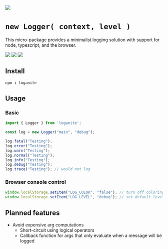 [![](https://img.shields.io/npm/v/loganite/latest?style=flat-square)](http://npmjs.com/package/loganite)

# `new Logger( context, level )`
This micro-package provides a minimalist logging solution with support for node, typescript, and the browser.

[![](https://img.shields.io/github/issues-raw/mjbrisebois/loganite?style=flat-square)](https://github.com/mjbrisebois/loganite/issues)
[![](https://img.shields.io/github/issues-closed-raw/mjbrisebois/loganite?style=flat-square)](https://github.com/mjbrisebois/loganite/issues?q=is%3Aissue+is%3Aclosed)
[![](https://img.shields.io/github/issues-pr-raw/mjbrisebois/loganite?style=flat-square)](https://github.com/mjbrisebois/loganite/pulls)


## Install

```bash
npm i loganite
```

## Usage

### Basic
```javascript
import { Logger } from 'loganite';

const log = new Logger("main", "debug");

log.fatal("Testing");
log.error("Testing");
log.warn("Testing");
log.normal("Testing");
log.info("Testing");
log.debug("Testing");
log.trace("Testing"); // would not log
```

### Browser console control

```javascript
window.localStorage.setItem("LOG_COLOR", "false"); // turn off coloring
window.localStorage.setItem("LOG_LEVEL", "debug"); // set default level to "debug"
```

## Planned features

- Avoid expensive arg computations
  - Short-circuit using logical operators
  - Callback function for args that only evaluate when a message will be logged
